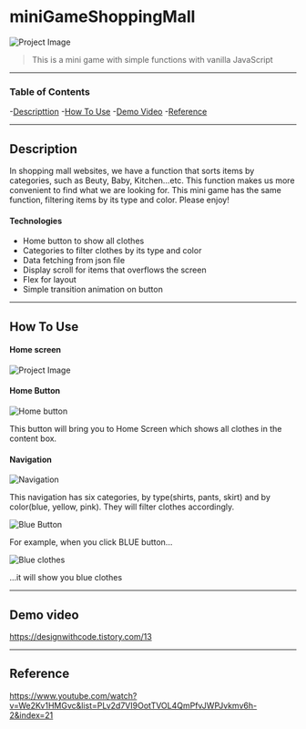 # miniGameShoppingMall

![Project Image](https://user-images.githubusercontent.com/81205807/117224257-72b1cd00-ae4a-11eb-96be-7b8aeae2874e.png)

> This is a mini game with simple functions with vanilla JavaScript

---

### Table of Contents

-[Descripttion](#description)
-[How To Use](#how-to-use)
-[Demo Video](#demo-video)
-[Reference](#reference)

---

## Description

In shopping mall websites, we have a function that sorts items by categories, such as Beuty, Baby, Kitchen...etc. This function makes us more convenient to find what we are looking for. This mini game has the same function, filtering items by its type and color. Please enjoy!

#### Technologies

- Home button to show all clothes
- Categories to filter clothes by its type and color
- Data fetching from json file
- Display scroll for items that overflows the screen
- Flex for layout
- Simple transition animation on button

---

## How To Use

#### Home screen

![Project Image](https://user-images.githubusercontent.com/81205807/117224257-72b1cd00-ae4a-11eb-96be-7b8aeae2874e.png)

#### Home Button

![Home button](https://user-images.githubusercontent.com/81205807/117225467-56fbf600-ae4d-11eb-830f-67508499855e.png)

This button will bring you to Home Screen which shows all clothes in the content box.

#### Navigation

![Navigation](https://user-images.githubusercontent.com/81205807/117225605-aa6e4400-ae4d-11eb-8d43-c2485f59c1c5.png)

This navigation has six categories, by type(shirts, pants, skirt) and by color(blue, yellow, pink). They will filter clothes accordingly.

![Blue Button](https://user-images.githubusercontent.com/81205807/117228411-f2906500-ae53-11eb-9562-ae47de996276.png)

For example, when you click BLUE button...

![Blue clothes](https://user-images.githubusercontent.com/81205807/117228307-beb53f80-ae53-11eb-8a03-75a5b581e1fe.png)

...it will show you blue clothes

---

## Demo video

https://designwithcode.tistory.com/13


---

## Reference

https://www.youtube.com/watch?v=We2Kv1HMGvc&list=PLv2d7VI9OotTVOL4QmPfvJWPJvkmv6h-2&index=21

